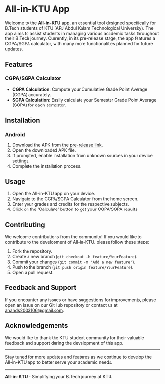 # All-in-KTU App

Welcome to the **All-in-KTU** app, an essential tool designed specifically for B.Tech students of KTU (APJ Abdul Kalam Technological University). The app aims to assist students in managing various academic tasks throughout their B.Tech journey. Currently, in its pre-release stage, the app features a CGPA/SGPA calculator, with many more functionalities planned for future updates.

## Features

### CGPA/SGPA Calculator
- **CGPA Calculation**: Compute your Cumulative Grade Point Average (CGPA) accurately.
- **SGPA Calculation**: Easily calculate your Semester Grade Point Average (SGPA) for each semester.


## Installation

### Android
1. Download the APK from the [pre-release link](https://github.com/anand-106/All-in-one-KTU_APP/releases/tag/v1.1.1).
2. Open the downloaded APK file.
3. If prompted, enable installation from unknown sources in your device settings.
4. Complete the installation process.


## Usage

1. Open the All-in-KTU app on your device.
2. Navigate to the CGPA/SGPA Calculator from the home screen.
3. Enter your grades and credits for the respective subjects.
4. Click on the 'Calculate' button to get your CGPA/SGPA results.

## Contributing

We welcome contributions from the community! If you would like to contribute to the development of All-in-KTU, please follow these steps:

1. Fork the repository.
2. Create a new branch (`git checkout -b feature/YourFeature`).
3. Commit your changes (`git commit -m 'Add a new feature'`).
4. Push to the branch (`git push origin feature/YourFeature`).
5. Open a pull request.

## Feedback and Support

If you encounter any issues or have suggestions for improvements, please open an issue on our GitHub repository or contact us at anands2003106@gmail.com.


## Acknowledgements

We would like to thank the KTU student community for their valuable feedback and support during the development of this app.

---

Stay tuned for more updates and features as we continue to develop the All-in-KTU app to better serve your academic needs.

---

**All-in-KTU** - Simplifying your B.Tech journey at KTU.
